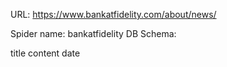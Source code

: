 URL: https://www.bankatfidelity.com/about/news/

Spider name: bankatfidelity
DB Schema:

title
content
date